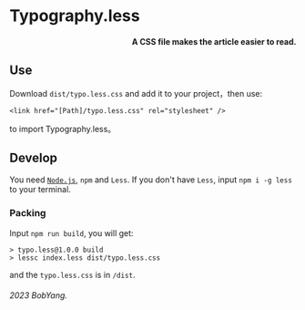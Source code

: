 <h1 align="left">Typography.less</h1>

<h4 align="right">A CSS file makes the article easier to read.</h4>

## Use

Download `dist/typo.less.css` and add it to your project，then use:
```
<link href="[Path]/typo.less.css" rel="stylesheet" />
```
to import Typography.less。

## Develop

You need [`Node.js`](https://nodejs.org/), `npm` and `Less`.
If you don't have `Less`, input `npm i -g less` to your terminal.

### Packing

Input `npm run build`, you will get:
```
> typo.less@1.0.0 build
> lessc index.less dist/typo.less.css
```
and the `typo.less.css` is in `/dist`.

###### 2023 BobYang.